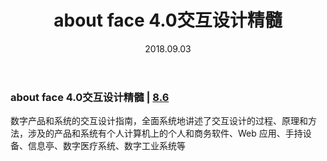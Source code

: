﻿---
layout: pages
title: about face 4.0交互设计精髓
date: 2018.09.03
tags: bookworms
---

### about face 4.0交互设计精髓 | [8.6](https://book.douban.com/subject/26642302/)

数字产品和系统的交互设计指南，全面系统地讲述了交互设计的过程、原理和方法，涉及的产品和系统有个人计算机上的个人和商务软件、Web 应用、手持设备、信息亭、数字医疗系统、数字工业系统等
